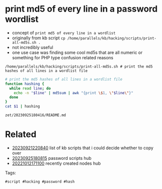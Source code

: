 # print md5 of every line in a password wordlist

- concept of `print md5 of every line in a wordlist`
- originally from kb script `cp /home/parallels/kb/hacking/scripts/print-all-md5s.sh .`
- not incredibly useful
- one use case was finding some cool md5s that are all numeric or something for PHP type confusion related reasons

```
/home/parallels/kb/hacking/scripts/print-all-md5s.sh # print the md5 hashes of all lines in a wordlist file
```

```bash
# print the md5 hashes of all lines in a wordlist file
function hashing {
  while read line; do
    echo -n "$line" | md5sum | awk "{print \$1, \"$line\"}"
  done
}
cat $1 | hashing
```

` zet/20230925180416/README.md `

# Related

- [20230921220840](/zet/20230921220840/README.md) list of kb scripts that i could decide whether to copy over
- [20230925180815](/zet/20230925180815/README.md) password scripts hub
- [20221012171100](/zet/20221012171100/README.md) recently created nodes hub

Tags:

    #script #hacking #password #hash
